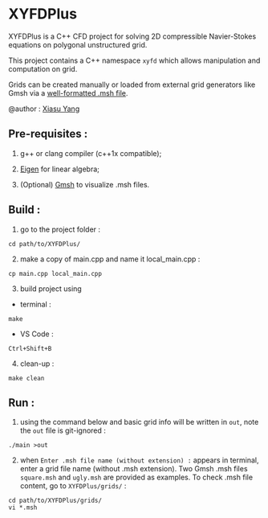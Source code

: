# XYFDPlus
XYFDPlus is a C++ CFD project for solving 2D compressible Navier-Stokes equations on polygonal unstructured grid.

This project contains a C++ namespace `xyfd` which allows manipulation and computation on grid.

Grids can be created manually or loaded from external grid generators like Gmsh via a
[well-formatted .msh file](https://gmsh.info/doc/texinfo/gmsh.html#MSH-file-format-version-2-_0028Legacy_0029).

@author : [Xiasu Yang](mailto:yangxiasu75@gmail.com)

## Pre-requisites :
1. g++ or clang compiler (c++1x compatible);

2. [Eigen](http://eigen.tuxfamily.org/index.php?title=Main_Page) for linear algebra;

3. (Optional) [Gmsh](https://gmsh.info/#Download) to visualize .msh files.

## Build :
1. go to the project folder :
```
cd path/to/XYFDPlus/
```
2. make a copy of main.cpp and name it local_main.cpp :
```
cp main.cpp local_main.cpp
```
3. build project using
  - terminal : 
  ```
  make
  ```
  - VS Code :
  ```
  Ctrl+Shift+B
  ```
4. clean-up :
```
make clean
```

## Run :
1. using the command below and basic grid info will be written in `out`, note the `out` file is git-ignored :
```
./main >out
```

2. when `Enter .msh file name (without extension) :` appears in terminal, enter a grid file name (without .msh extension).
Two Gmsh .msh files `square.msh` and `ugly.msh` are provided as examples. To check .msh file content, go to `XYFDPlus/grids/` :
```
cd path/to/XYFDPlus/grids/
vi *.msh
```
